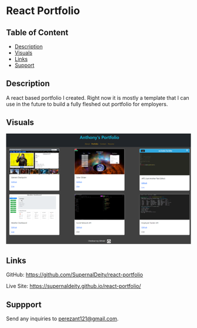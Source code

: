 # React Portfolio

## Table of Content
* [Description](#description)
* [Visuals](#visuals)
* [Links](#links)
* [Support](#support)

## Description
A react based portfolio I created. Right now it is mostly a template that I can use in the future to build a fully fleshed out portfolio for employers.

## Visuals
![example of program](./src/assets/images/react-portfolio.png)

## Links
GitHub: https://github.com/SupernalDeity/react-portfolio

Live Site: https://supernaldeity.github.io/react-portfolio/

## Suppport
Send any inquiries to perezant121@gmail.com.
